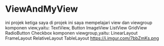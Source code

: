 # ViewAndMyView
ini projek ketiga saya
di projek ini saya mempelajari view dan viewgroup
komponen view,yaitu:
TextView,
Button
ImageView
ListView
GridView
RadioButton
Checkbox
komponen viewgroup,yaitu:
LinearLayout
FrameLayout
RelativeLayout
TableLayout
https://i.imgur.com/7bbZmKs.png
